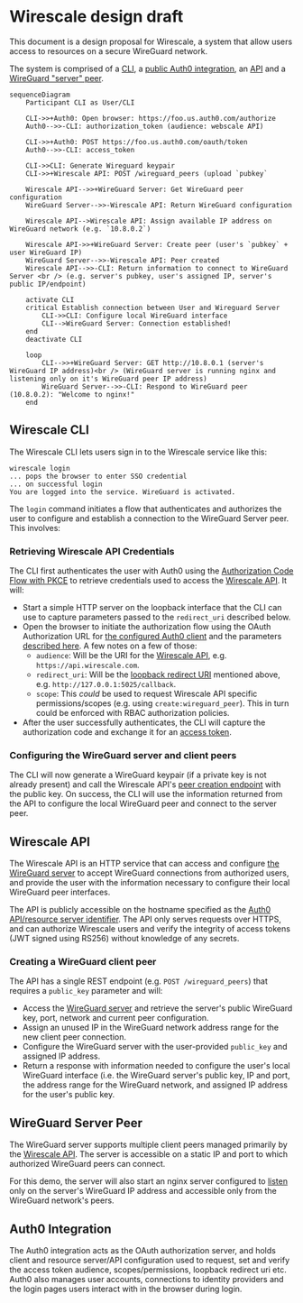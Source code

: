 # Wirescale design draft

This document is a design proposal for Wirescale, a system that allow users access to resources on a secure WireGuard network.

The system is comprised of a [CLI](#wirescale-cli), a [public Auth0 integration](#auth0-integration), an [API](#wirescale-api) and a [WireGuard "server" peer](#wireguard-server-peer).

```mermaid
sequenceDiagram
    Participant CLI as User/CLI

    CLI->>+Auth0: Open browser: https://foo.us.auth0.com/authorize
    Auth0-->>-CLI: authorization_token (audience: webscale API)

    CLI->>+Auth0: POST https://foo.us.auth0.com/oauth/token
    Auth0-->>-CLI: access_token

    CLI->>CLI: Generate Wireguard keypair
    CLI->>+Wirescale API: POST /wireguard_peers (upload `pubkey`

    Wirescale API-->>+WireGuard Server: Get WireGuard peer configuration
    WireGuard Server-->>-Wirescale API: Return WireGuard configuration

    Wirescale API-->Wirescale API: Assign available IP address on WireGuard network (e.g. `10.8.0.2`)

    Wirescale API->>+WireGuard Server: Create peer (user's `pubkey` + user WireGuard IP)
    WireGuard Server-->>-Wirescale API: Peer created
    Wirescale API-->>-CLI: Return information to connect to WireGuard Server <br /> (e.g. server's pubkey, user's assigned IP, server's public IP/endpoint)

    activate CLI
    critical Establish connection between User and Wireguard Server
        CLI->>CLI: Configure local WireGuard interface
        CLI-->WireGuard Server: Connection established!
    end
    deactivate CLI

    loop
        CLI-->>+WireGuard Server: GET http://10.8.0.1 (server's WireGuard IP address)<br /> (WireGuard server is running nginx and listening only on it's WireGuard peer IP address)
        WireGuard Server-->>-CLI: Respond to WireGuard peer (10.8.0.2): "Welcome to nginx!"
    end
```


## Wirescale CLI

The Wirescale CLI lets users sign in to the Wirescale service like this:

    wirescale login
    ... pops the browser to enter SSO credential
    ... on successful login
    You are logged into the service. WireGuard is activated.

The `login` command initiates a flow that authenticates and authorizes the user to configure and establish a connection to the WireGuard Server peer. This involves:

### Retrieving Wirescale API Credentials
The CLI first authenticates the user with Auth0 using the [Authorization Code Flow with PKCE](https://auth0.com/docs/get-started/authentication-and-authorization-flow/authorization-code-flow-with-proof-key-for-code-exchange-pkce) to retrieve credentials used to access the [Wirescale API](#wirescale-api). It will:

* Start a simple HTTP server on the loopback interface that the CLI can use to capture parameters passed to the `redirect_uri` described below.
* Open the browser to initiate the authorization flow using the OAuth Authorization URL for [the configured Auth0 client](#auth0-integration) and the parameters [described here](https://auth0.com/docs/api/authentication#authorization-code-flow-with-pkce). A few notes on a few of those:
    - `audience`: Will be the URI for the [Wirescale API](#wirescale-api), e.g. `https://api.wirescale.com`.
    - `redirect_uri`: Will be the [loopback redirect URI](https://www.rfc-editor.org/rfc/rfc8252#section-7.3) mentioned above, e.g. `http://127.0.0.1:5025/callback`.
    - `scope`: This *could* be used to request Wirescale API specific permissions/scopes (e.g. using `create:wireguard_peer`). This in turn could be enforced with RBAC authorization policies.
* After the user successfully authenticates, the CLI will capture the authorization code and exchange it for an [access token](https://auth0.com/docs/api/authentication#authorization-code-flow-with-pkce45).


### Configuring the WireGuard server and client peers

The CLI will now generate a WireGuard keypair (if a private key is not already present) and call the Wirescale API's [peer creation endpoint](#creating-a-wireguard-client-peer) with the public key. On success, the CLI will use the information returned from the API to configure the local WireGuard peer and connect to the server peer.

## Wirescale API

The Wirescale API is an HTTP service that can access and configure [the WireGuard server](#wireguard-server-peer) to accept WireGuard connections from authorized users, and provide the user with the information necessary to configure their local WireGuard peer interfaces. 

The API is publicly accessible on the hostname specified as the [Auth0 API/resource server identifier](#auth0-integration). The API only serves requests over HTTPS, and can authorize Wirescale users and verify the integrity of access tokens (JWT signed using RS256) without knowledge of any secrets.

### Creating a WireGuard client peer
The API has a single REST endpoint (e.g. `POST /wireguard_peers`) that requires a `public_key` parameter and will:

* Access the [WireGuard server](#wireguard-server-peer) and retrieve the server's public WireGuard key, port, network and current peer configuration.
* Assign an unused IP in the WireGuard network address range for the new client peer connection.
* Configure the WireGuard server with the user-provided `public_key` and assigned IP address.
* Return a response with information needed to configure the user's local WireGuard interface (i.e. the WireGuard server's public key, IP and port, the address range for the WireGuard network, and assigned IP address for the user's public key.

## WireGuard Server Peer

The WireGuard server supports multiple client peers managed primarily by the [Wirescale API](#creating-a-wireguard-client-peer). The server is accessible on a static IP and port to which authorized WireGuard peers can connect.

For this demo, the server will also start an nginx server configured to [listen](https://nginx.org/en/docs/http/ngx_http_core_module.html#listen) only on the server's WireGuard IP address and accessible only from the WireGuard network's peers.


## Auth0 Integration

The Auth0 integration acts as the OAuth authorization server, and holds client and resource server/API configuration used to request, set and verify the access token audience, scopes/permissions, loopback redirect uri etc. Auth0 also manages user accounts, connections to identity providers and the login pages users interact with in the browser during login.


